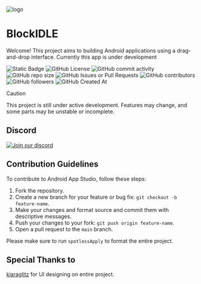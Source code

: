![logo](https://raw.githubusercontent.com/Innovative-CST/BlockIDLE/refs/heads/main/app/src/main/res/mipmap-xxxhdpi/ic_launcher.png)
# BlockIDLE
Welcome! This project aims to building Android applications using a drag-and-drop interface.
Currently this app is under development

![Static Badge](https://img.shields.io/badge/BLOCKIDLE%20PART%20OF-INNOVATIVE%20CST-black?style=for-the-badge&labelColor=%23405F90&link=https%3A%2F%2Fgithub.com%2Forgs%2FInnovative-CST%2Frepositories)
![GitHub License](https://img.shields.io/github/license/Innovative-CST/BlockIDLE?style=for-the-badge&link=https%3A%2F%2Fgithub.com%2FInnovative-CST%2FBlockIDLE%3Ftab%3DGPL-3.0-1-ov-file)
![GitHub commit activity](https://img.shields.io/github/commit-activity/t/Innovative-CST/BlockIDLE?style=for-the-badge)
![GitHub repo size](https://img.shields.io/github/repo-size/Innovative-CST/BlockIDLE?style=for-the-badge)
![GitHub Issues or Pull Requests](https://img.shields.io/github/issues/Innovative-CST/BlockIDLE?style=for-the-badge&logo=github&logoColor=%23ffffff&link=https%3A%2F%2Fgithub.com%2FInnovative-CST%2FBlockIDLE%2Fissues)
![GitHub contributors](https://img.shields.io/github/contributors-anon/Innovative-CST/BlockIDLE?style=for-the-badge&link=https%3A%2F%2Fgithub.com%2FInnovative-CST%2FBlockIDLE%2Fgraphs%2Fcontributors)
![GitHub followers](https://img.shields.io/github/followers/Innovative-CST?style=for-the-badge&label=organization%20followers&link=https%3A%2F%2Fgithub.com%2FInnovative-CST%2F)
![GitHub Created At](https://img.shields.io/github/created-at/Innovative-CST/BlockIDLE?style=for-the-badge)

> [!CAUTION]
> This project is still under active development. Features may change, and some parts may be unstable or incomplete.

## Discord
[![Join our discord](https://invidget.switchblade.xyz/RM5qaZs4kd)](https://discord.gg/RM5qaZs4kd)

## Contribution Guidelines

To contribute to Android App Studio, follow these steps:

1. Fork the repository.
2. Create a new branch for your feature or bug fix: `git checkout -b feature-name`.
3. Make your changes and format source and commit them with descriptive messages.
4. Push your changes to your fork: `git push origin feature-name`.
5. Open a pull request to the `main` branch.

Please make sure to run `spotlessApply` to format the entire project.

## Special Thanks to
[kiaraglitz](https://www.instagram.com/kiaraglitz?igsh=eGxhcTh5bXY3YXg2) for UI designing on entire project.
